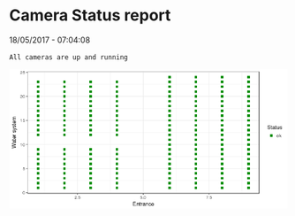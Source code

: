 Camera Status report
================
18/05/2017 - 07:04:08

    All cameras are up and running

![](camreport_files/figure-markdown_github/unnamed-chunk-2-1.png)
